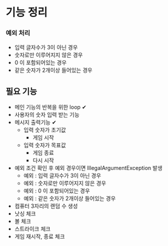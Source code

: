 # 기능 정리
### 예외 처리
- 입력 글자수가 3이 아닌 경우
- 숫자로만 이루어지지 않은 경우
- 0 이 포함되어있는 경우
- 같은 숫자가 2개이상 들어있는 경우

## 필요 기능
- 메인 기능의 반복을 위한 loop ✔
- 사용자의 숫자 입력 받는 기능 
- 메시지 출력기능 ✔
  - 입력 숫자가 초기값
    - 게임 시작
  - 입력 숫자가 목표값
    - 게임 종료
    - 다시 시작
- 예외 조건 확인 후 예외 경우이면 IllegalArgumentException 발생
  - 예외 : 입력 글자수가 3이 아닌 경우
  - 예외 : 숫자로만 이루어지지 않은 경우
  - 예외 : 0 이 포함되어있는 경우
  - 예외 : 같은 숫자가 2개이상 들어있는 경우
- 컴퓨터 3자리의 랜덤 수 생성
- 낫싱 체크
- 볼 체크
- 스트라이크 체크
- 게임 재시작, 종료 체크
